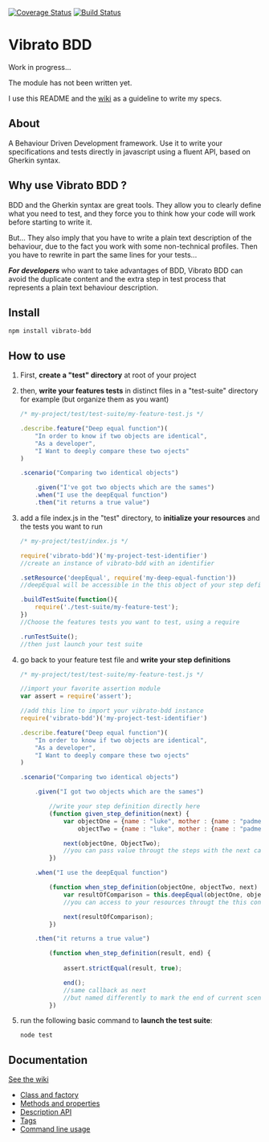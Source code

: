 [![Coverage Status](https://coveralls.io/repos/AlexisTessier/vibrato-bdd/badge.svg?branch=master&service=github)](https://coveralls.io/github/AlexisTessier/vibrato-bdd?branch=master)
[![Build Status](https://travis-ci.org/AlexisTessier/vibrato-bdd.svg?branch=master)](https://travis-ci.org/AlexisTessier/vibrato-bdd)

Vibrato BDD
===========

Work in progress...

The module has not been written yet.

I use this README and the [wiki](https://github.com/AlexisTessier/vibrato-bdd/wiki) as a guideline to write my specs.

About
-----

A Behaviour Driven Development framework. Use it to write your specifications and tests directly in javascript using a fluent API, based on Gherkin syntax.

Why use Vibrato BDD ?
---------------------

BDD and the Gherkin syntax are great tools. They allow you to clearly define what you need to test, and they force you to think how your code will work before starting to write it.

But... They also imply that you have to write a plain text description of the behaviour, due to the fact you work with some non-technical profiles. Then you have to rewrite in part the same lines for your tests...

***For developers*** who want to take advantages of BDD, Vibrato BDD can avoid the duplicate content and the extra step in test process that represents a plain text behaviour description.

Install
-------

	npm install vibrato-bdd

How to use
----------

1.	First, **create a "test" directory** at root of your project

2.	then, **write your features tests** in distinct files in a "test-suite" directory for example (but organize them as you want)

	```javascript
	/* my-project/test/test-suite/my-feature-test.js */

	.describe.feature("Deep equal function")(
		"In order to know if two objects are identical",
		"As a developer",
		"I Want to deeply compare these two ojects"
	)

	.scenario("Comparing two identical objects")

		.given("I've got two objects which are the sames")
		.when("I use the deepEqual function")
		.then("it returns a true value")
	```

3.	add a file index.js in the "test" directory, to **initialize your resources** and the tests you want to run

	```javascript
	/* my-project/test/index.js */

	require('vibrato-bdd')('my-project-test-identifier')
	//create an instance of vibrato-bdd with an identifier

	.setResource('deepEqual', require('my-deep-equal-function'))
	//deepEqual will be accessible in the this object of your step definitions

	.buildTestSuite(function(){
		require('./test-suite/my-feature-test');
	})
	//Choose the features tests you want to test, using a require

	.runTestSuite();
	//then just launch your test suite
	```

4. go back to your feature test file and **write your step definitions**

	```javascript
	/* my-project/test/test-suite/my-feature-test.js */

	//import your favorite assertion module
	var assert = require('assert');

	//add this line to import your vibrato-bdd instance
	require('vibrato-bdd')('my-project-test-identifier')

	.describe.feature("Deep equal function")(
		"In order to know if two objects are identical",
		"As a developer",
		"I Want to deeply compare these two ojects"
	)

	.scenario("Comparing two identical objects")

		.given("I got two objects which are the sames")

			//write your step definition directly here
			(function given_step_definition(next) {
				var objectOne = {name : "luke", mother : {name : "padme"}},
					objectTwo = {name : "luke", mother : {name : "padme"}};

				next(objectOne, ObjectTwo);
				//you can pass value througt the steps with the next callback
			})	

		.when("I use the deepEqual function")

			(function when_step_definition(objectOne, objectTwo, next) {
				var resultOfComparison = this.deepEqual(objectOne, objectTwo)
				//you can access to your resources througt the this context

				next(resultOfComparison);
			})	

		.then("it returns a true value")

			(function when_step_definition(result, end) {
				
				assert.strictEqual(result, true);

				end();
				//same callback as next
				//but named differently to mark the end of current scenario
			})	
	```

5. run the following basic command to **launch the test suite**:

	```	
	node test
	```

Documentation
-------------

[See the wiki](https://github.com/AlexisTessier/vibrato-bdd/wiki)

* [Class and factory](https://github.com/AlexisTessier/vibrato-bdd/wiki/Class-and-factory)
* [Methods and properties](https://github.com/AlexisTessier/vibrato-bdd/wiki/Methods-and-properties)
* [Description API](https://github.com/AlexisTessier/vibrato-bdd/wiki/Description-API)
* [Tags](https://github.com/AlexisTessier/vibrato-bdd/wiki/Tags)
* [Command line usage](https://github.com/AlexisTessier/vibrato-bdd/wiki/Command-line-usage)